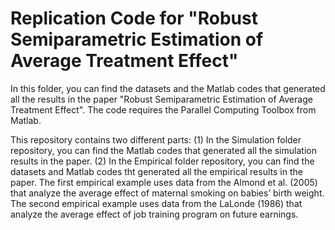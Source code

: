 # Replication Code for "Robust Semiparametric Estimation of Average Treatment Effect"

In this folder, you can find the datasets and the Matlab codes that generated all the results in the paper "Robust Semiparametric Estimation of Average Treatment Effect". The code requires the Parallel Computing Toolbox from Matlab.

This repository contains two different parts:
(1) In the Simulation folder repository, you can find the Matlab codes that generated all the simulation results in the paper.
(2) In the Empirical folder repository, you can find the datasets and Matlab codes tht generated all the empirical results in the paper. The first empirical example uses data from the Almond et al. (2005) that analyze the average effect of maternal smoking on babies’ birth weight. The second empirical example uses data from the LaLonde (1986) that analyze the average effect of job training program on future earnings.

